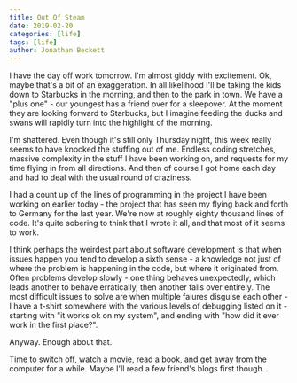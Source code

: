```yaml
---
title: Out Of Steam
date: 2019-02-20
categories: [life]
tags: [life]
author: Jonathan Beckett
---
```


I have the day off work tomorrow. I'm almost giddy with excitement. Ok, maybe that's a bit of an exaggeration. In all likelihood I'll be taking the kids down to Starbucks in the morning, and then to the park in town. We have a "plus one" - our youngest has a friend over for a sleepover. At the moment they are looking forward to Starbucks, but I imagine feeding the ducks and swans will rapidly turn into the highlight of the morning.

I'm shattered. Even though it's still only Thursday night, this week really seems to have knocked the stuffing out of me. Endless coding stretches, massive complexity in the stuff I have been working on, and requests for my time flying in from all directions. And then of course I got home each day and had to deal with the usual round of craziness.

I had a count up of the lines of programming in the project I have been working on earlier today - the project that has seen my flying back and forth to Germany for the last year. We're now at roughly eighty thousand lines of code. It's quite sobering to think that I wrote it all, and that most of it seems to work.

I think perhaps the weirdest part about software development is that when issues happen you tend to develop a sixth sense - a knowledge not just of where the problem is happening in the code, but where it originated from. Often problems develop slowly - one thing behaves unexpectedly, which leads another to behave erratically, then another falls over entirely. The most difficult issues to solve are when multiple faiures disguise each other - I have a t-shirt somewhere with the various levels of debugging listed on it - starting with "it works ok on my system", and ending with "how did it ever work in the first place?".

Anyway. Enough about that.

Time to switch off, watch a movie, read a book, and get away from the computer for a while. Maybe I'll read a few friend's blogs first though...
